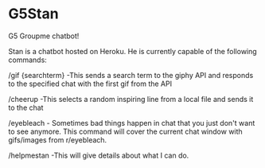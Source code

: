 # G5Stan
G5 Groupme chatbot!

Stan is a chatbot hosted on Heroku. 
He is currently capable of the following commands:

/gif {searchterm}
	-This sends a search term to the giphy API and responds	to the specified chat with the first gif from the API
	
/cheerup
	-This selects a random inspiring line from a local file	and sends it to the chat

/eyebleach
	- Sometimes bad things happen in chat that you just don't want to see anymore. This command will cover the current chat window with gifs/images from r/eyebleach.

/helpmestan
	-This will give details about what I can do.
